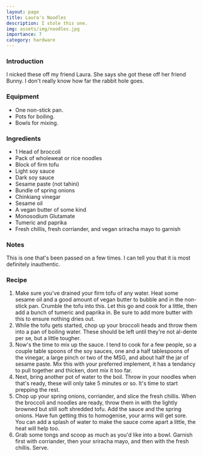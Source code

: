 ```yaml
---
layout: page
title: Laura's Noodles
description: I stole this one.
img: assets/img/noodles.jpg
importance: 7
category: hardware
---
```


### Introduction
I nicked these off my friend Laura. She says she got these off her friend Bunny. I don't really know how far the rabbit hole goes.

### Equipment
* One non-stick pan.
* Pots for boiling.
* Bowls for mixing.

### Ingredients
* 1 Head of broccoli
* Pack of wholeweat or rice noodles
* Block of firm tofu
* Light soy sauce
* Dark soy sauce
* Sesame paste (not tahini)
* Bundle of spring onions
* Chinkiang vinegar
* Sesame oil
* A vegan butter of some kind
* Monosodium Glutamate
* Tumeric and paprika
* Fresh chillis, fresh corriander, and vegan sriracha mayo to garnish

### Notes
This is one that's been passed on a few times. I can tell you that it is most definitely inauthentic.

### Recipe
1. Make sure you've drained your firm tofu of any water. Heat some sesame oil and a good amount of vegan butter to bubble and in the non-stick pan. Crumble the tofu into this. Let this go and cook for a little, then add a bunch of tumeric and paprika in. Be sure to add more butter with this to ensure nothing dries out.
2. While the tofu gets started, chop up your broccoli heads and throw them into a pan of boiling water. These should be left until they're not al-dente per se, but a little tougher.
3. Now's the time to mix up the sauce. I tend to cook for a few people, so a couple table spoons of the soy sauces, one and a half tablespoons of the vinegar, a large pinch or two of the MSG, and about half the jar of sesame paste. Mix this with your preferred implement, it has a tendancy to pull together and thicken, dont mix it too far.
4. Next, bring another pot of water to the boil. Throw in your noodles when that's ready, these will only take 5 minutes or so. It's time to start prepping the rest.
5. Chop up your spring onions, corriander, and slice the fresh chillis. When the broccoli and noodles are ready, throw them in with the lightly browned but still soft shredded tofu. Add the sauce and the spring onions. Have fun getting this to homogenise, your arms will get sore. You can add a splash of water to make the sauce come apart a little, the heat will help too.
6. Grab some tongs and scoop as much as you'd like into a bowl. Garnish first with corriander, then your sriracha mayo, and then with the fresh chillis. Serve.

